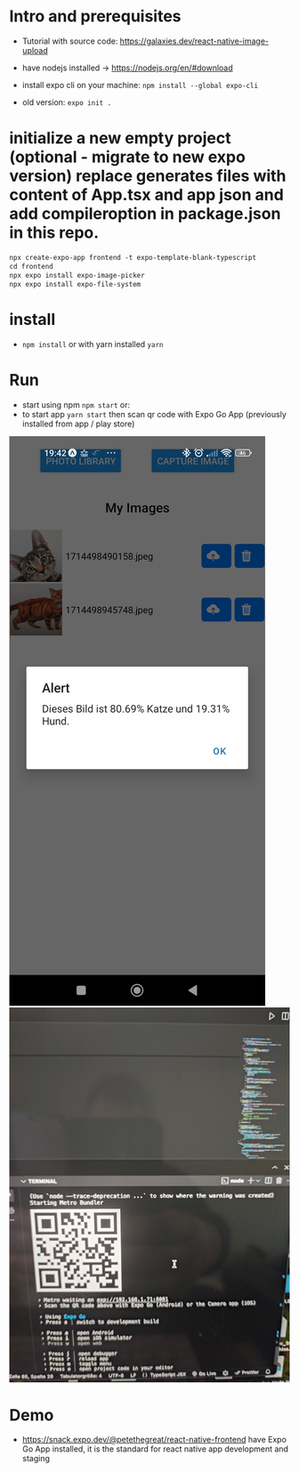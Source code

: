 # Intro and prerequisites
- Tutorial with source code: https://galaxies.dev/react-native-image-upload

- have nodejs installed -> https://nodejs.org/en/#download
- install expo cli on your machine: `npm install --global expo-cli`
- old version: `expo init .`

# initialize a new empty project (optional - migrate to new expo version) replace generates files with content of App.tsx and app json and add compileroption in package.json in this repo.
```
npx create-expo-app frontend -t expo-template-blank-typescript
cd frontend
npx expo install expo-image-picker
npx expo install expo-file-system
```
# install
- `npm install` or with yarn installed `yarn`

# Run
- start using npm `npm start` or:
- to start app `yarn start` then scan qr code with Expo Go App (previously installed from app / play store)

![Screenshot 1](proof.jpg)
![Screenshot 2](load_mobileapp.jpg)

# Demo
- https://snack.expo.dev/@petethegreat/react-native-frontend have Expo Go App installed, it is the standard for react native app development and staging
